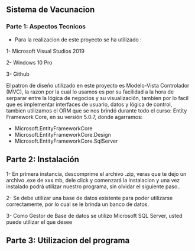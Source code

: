 ## Sistema de Vacunacion

### Parte 1: Aspectos Tecnicos

- Para la realizacion de este proyecto se ha utilizado :

1- Microsoft Visual Studios 2019

2- Windows 10 Pro

3- Github

  El patron de diseño utilizado en este proyecto es Modelo-Vista Controlador (MVC), la razon por la cual lo usamos es por su facilidad a la hora de serparar entre la lógica de negocios y su visualización, tambien por lo facil que es implementar interfaces de usuario, datos y lógica de control, tambien utilizamos el ORM que se nos brindó durante todo el curso: Entity Framework Core, en su versión 5.0.7, donde agarramos:
  
- Microsoft.EntityFrameworkCore
- Microsoft.EntityFrameworkCore.Design
- Microsoft.EntityFrameworkCore.SqlServer

## Parte 2: Instalación

1- En primera instancia, descomprime el archivo .zip, veras que te dejo un archivo .exe de xxx mb, dele click y comenzará la instalacion y una vez instalado podrá utilizar nuestro programa, sin olvidar el siguiente paso..

2- Se debe utilizar una base de datos existente para poder utilizarse correctamente, por lo cual se le brinda un banco de datos. 

3- Como Gestor de Base de datos se utilizo Microsoft SQL Server, usted puede utilizar el que desee

## Parte 3: Utilizacion del programa
  




